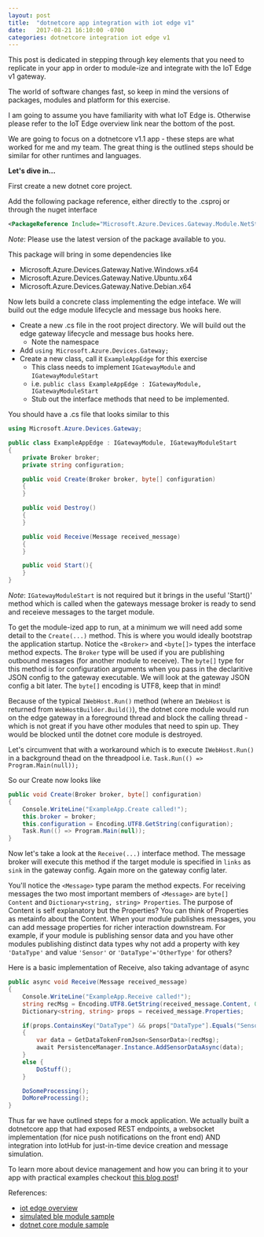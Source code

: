 ```yaml
---
layout: post
title:  "dotnetcore app integration with iot edge v1"
date:   2017-08-21 16:10:00 -0700
categories: dotnetcore integration iot edge v1
---
```


This post is dedicated in stepping through key elements that you need to replicate in your app in order to module-ize and integrate with the IoT Edge v1 gateway.

The world of software changes fast, so keep in mind the versions of packages, modules and platform for this exercise. 

I am going to assume you have familiarity with what IoT Edge is. Otherwise please refer to the IoT Edge overview link near the bottom of the post.

We are going to focus on a dotnetcore v1.1 app - these steps are what worked for me and my team. The great thing is the outlined steps should be similar for other runtimes and languages.  


__Let's dive in...__

First create a new dotnet core project.

Add the following package reference, either directly to the .csproj or through the nuget interface

```xml
<PackageReference Include="Microsoft.Azure.Devices.Gateway.Module.NetStandard" Version="1.0.5" />
```
*Note*: Please use the latest version of the package available to you.

This package will bring in some dependencies like 

- Microsoft.Azure.Devices.Gateway.Native.Windows.x64
- Microsoft.Azure.Devices.Gateway.Native.Ubuntu.x64
- Microsoft.Azure.Devices.Gateway.Native.Debian.x64


Now lets build a concrete class implementing the edge inteface. We will build out the edge module lifecycle and message bus hooks here.

* Create a new .cs file in the root project directory. We will build out the edge gateway lifecycle and message bus hooks here.
    * Note the namespace
* Add `using Microsoft.Azure.Devices.Gateway;` 
* Create a new class, call it `ExampleAppEdge` for this exercise
    * This class needs to implement `IGatewayModule` and `IGatewayModuleStart`
    * i.e. `public class ExampleAppEdge : IGatewayModule, IGatewayModuleStart`
    * Stub out the interface methods that need to be implemented.

You should have a .cs file that looks similar to this

```cs
using Microsoft.Azure.Devices.Gateway;

public class ExampleAppEdge : IGatewayModule, IGatewayModuleStart
{
    private Broker broker;
    private string configuration;

    public void Create(Broker broker, byte[] configuration)
    {
    }

    public void Destroy()
    {
    }

    public void Receive(Message received_message)
    {
    }

    public void Start(){
    }
}
```
*Note*: `IGatewayModuleStart` is not required but it brings in the useful 'Start()' method which is called when the gateways message broker is ready to send and receieve messages to the target module.

To get the module-ized app to run, at a minimum we will need add some detail to the `Create(...)` method. This is where you would ideally bootstrap the application startup. Notice the `<Broker>` and `<byte[]>` types the interface method expects. The `Broker` type will be used if you are publishing outbound messages (for another module to receive). The `byte[]` type for this method is for configuration arguments when you pass in the declaritive JSON config to the gateway executable. We will look at the gateway JSON config a bit later. The `byte[]` encoding is UTF8, keep that in mind!

Because of the typical `IWebHost.Run()` method (where an `IWebHost` is returned from `WebHostBuilder.Build()`), the dotnet core module would run on the edge gateway in a foreground thread and block the calling thread - which is not great if you have other modules that need to spin up. They would be blocked until the dotnet core module is destroyed.

Let's circumvent that with a workaround which is to execute `IWebHost.Run()` in a background thead on the threadpool i.e. `Task.Run(() => Program.Main(null));`

So our Create now looks like 

```cs
public void Create(Broker broker, byte[] configuration)
{
    Console.WriteLine("ExampleApp.Create called!");
    this.broker = broker;
    this.configuration = Encoding.UTF8.GetString(configuration);
    Task.Run(() => Program.Main(null));
}
```

Now let's take a look at the `Receive(...)` interface method. The message broker will execute this method if the target module is specified in `links` as `sink` in the gateway config. Again more on the gateway config later.

You'll notice the `<Message>` type param the method expects. For receiving messages the two most important members of `<Message>` are `byte[] Content` and `Dictionary<string, string> Properties`. The purpose of Content is self explanatory but the Properties? You can think of Properties as metainfo about the Content. When your module publishes messages, you can add message properties for richer interaction downstream. For example, if your module is publishing sensor data and you have other modules publishing distinct data types why not add a property with key `'DataType'` and value `'Sensor'` or `'DataType'='OtherType'` for others?

Here is a basic implementation of Receive, also taking advantage of async

```cs
public async void Receive(Message received_message)
{
    Console.WriteLine("ExampleApp.Receive called!");
    string recMsg = Encoding.UTF8.GetString(received_message.Content, 0, received_message.Content.Length);
    Dictionary<string, string> props = received_message.Properties;

    if(props.ContainsKey("DataType") && props["DataType"].Equals("Sensor"))
    {
        var data = GetDataTokenFromJson<SensorData>(recMsg);
        await PersistenceManager.Instance.AddSensorDataAsync(data);
    }
    else {
        DoStuff();
    }

    DoSomeProcessing();
    DoMoreProcessing();
}
```

Thus far we have outlined steps for a mock application. We actually built a dotnetcore app that had exposed REST endpoints, a websocket implementation (for nice push notifications on the front end) AND integration into IotHub for just-in-time device creation and message simulation.

To learn more about device management and how you can bring it to your app with practical examples checkout [this blog post](http://katngov.com/2017/08/24/iot-device-management-web-app/)!


References:
- [iot edge overview](https://docs.microsoft.com/en-us/azure/iot-hub/iot-hub-iot-edge-overview)
- [simulated ble module sample](https://github.com/Azure-Samples/iot-edge-samples/tree/master/dotnetcore/simulated_ble)
- [dotnet core module sample](https://github.com/Azure/iot-edge/tree/master/samples/dotnet_core_module_sample)

